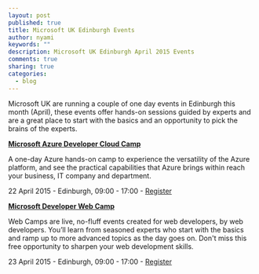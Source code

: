 ```yaml
---
layout: post
published: true
title: Microsoft UK Edinburgh Events
author: nyami
keywords: ""
description: Microsoft UK Edinburgh April 2015 Events
comments: true
sharing: true
categories: 
  - blog
---
```


Microsoft UK are running a couple of one day events in Edinburgh this month (April), these events offer hands-on sessions guided by experts and are a great place to start with the basics and an opportunity to pick the brains of the experts.

**[Microsoft Azure Developer Cloud Camp](https://msevents.microsoft.com/CUI/EventDetail.aspx?EventID=1032622343&Culture=en-GB&community=0)**

A one-day Azure hands-on camp to experience the versatility of the Azure platform, and see the practical capabilities that Azure brings within reach your business, IT company and department.

22 April 2015 - Edinburgh, 09:00 - 17:00 - 
[Register](https://msevents.microsoft.com/CUI/EventDetail.aspx?EventID=1032622343&Culture=en-GB&community=0)


**[Microsoft Developer Web Camp](https://msevents.microsoft.com/CUI/EventDetail.aspx?EventID=1032622342&Culture=en-GB&community=0)**

Web Camps are live, no-fluff events created for web developers, by web developers. You’ll learn from seasoned experts who start with the basics and ramp up to more advanced topics as the day goes on. Don't miss this free opportunity to sharpen your web development skills.

23 April 2015 - Edinburgh, 09:00 - 17:00 - 
[Register](https://msevents.microsoft.com/CUI/EventDetail.aspx?EventID=1032622342&Culture=en-GB&community=0)
